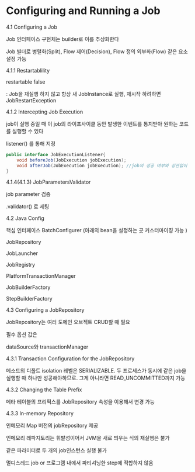 # Configuring and Running a Job

4.1 Configuring a Job

Job 인터페이스 구현체는 builder로 이를 추상화한다

Job 빌더로 병렬화(Split), Flow 제어(Decision), Flow 정의 외부화(Flow) 같은 요소 설정 가능

4.1.1 Restartablility

restartable false

: Job을 재실행 하지 않고 항상 새 JobInstance로 실행, 재시작 하려하면 JobRestartException

4.1.2 Intercepting Job Execution

job이 실행 중일 때 이 job의 라이프사이클 동안 발생한 이벤트를 통지받아 원하는 코드를 실행할 수 있다

listener() 를 통해 지정

```java
public interface JobExecutionListener{
	void beforeJob(JobExecution jobExecution);
	void afterJob(JobExecution jobExecution); //job의 성공 여부와 상관없이 호출됨
}
```

4.1.4(4.1.3) JobParametersValidator

job parameter 검증

.validator() 로 세팅

4.2 Java Config

핵심 인터페이스 BatchConfigurer (아래의 bean을 설정하는 곳 커스터마이징 가능 )

JobRepository

JobLauncher

JobRegistry

PlatformTransactionManager

JobBuilderFactory

StepBuilderFactory

4.3 Configuring a JobRepository

JobRepository는 여러 도메인 오브젝트 CRUD할 때 필요

필수 옵션 값은

dataSource와 transactionManager

4.3.1 Transaction Configuration for the JobRepository

메소드의 디폴트 isolation 레벨은 SERIALIZABLE. 두 프로세스가 동시에 같은 job을 실행할 때 하나만 성공해야하므로. 그게 아니라면 READ_UNCOMMITTED까지 가능

4.3.2 Changing the Table Prefix

메타 테이블의 프리픽스를 JobRepository 속성을 이용해서 변경 가능

4.3.3 In-memory Repository

인메모리 Map 버전의 jobRepository 제공

인메모리 레파지토리는 휘발성이어서 JVM을 새로 띄우는 식의 재실행은 불가

같은 파라미터로 두 개의 job인스턴스 실행 불가

멀디스레드 job or 프로그램 내에서 파티셔닝한 step에 적합하지 않음
